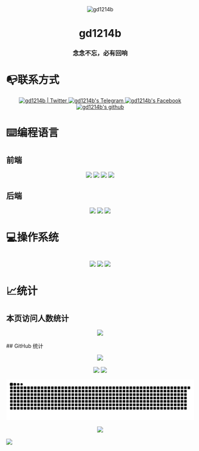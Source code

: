 <p align="center">
 <img width="200px" src="https://blog.gd1214b.icu/images/avatar.png" align="center" alt="gd1214b" />
 <h1 align="center">gd1214b</h1>
</p>

<h3 align="center">念念不忘，必有回响</h3>

# 📭联系方式
<p align="center">
<a href="https://twitter.com/gd1214b">
  <img alt="gd1214b | Twitter" width="45px" src="https://cdn.gd1214b.tk/icon/twitter.png" />
</a>
<a href="https://t.me/gd1214b">
  <img alt="gd1214b's Telegram" width="45px" src="https://cdn.gd1214b.tk/icon/telegram.png" />
</a>
<a href="https://www.facebook.com/gd1214b">
  <img alt="gd1214b's Facebook" width="45px" src="https://cdn.gd1214b.tk/icon/facebook.png" />
</a>
<a href="https://github.com/gd1214b">
  <img alt="gd1214b's github" width="45px" src="https://cdn.gd1214b.tk/icon/github.png" />
</a>

</p>


# ⌨️编程语言
## 前端

<p align="center">
<a>
  <img width="45px" src="https://cdn.gd1214b.tk/icon/html.png" />
</a>
<a>
  <img width="45px" src="https://cdn.gd1214b.tk/icon/css.png" />
</a>
<a>
  <img width="45px" src="https://cdn.gd1214b.tk/icon/js.png" />
</a>
<a>
  <img width="45px" src="https://cdn.gd1214b.tk/icon/markdown.png" />
</a>

</p>

## 后端
<p align="center">
<a>
  <img width="45px" src="https://cdn.gd1214b.tk/icon/C.png" />
</a>
<a>
  <img width="45px" src="https://cdn.gd1214b.tk/icon/c++.png" />
</a>
<a>
  <img width="45px" src="https://cdn.gd1214b.tk/icon/python.png" />
</a>

</p>


# 💻操作系统
<p align="center">
<br/>
<a>
  <img width="45px" src="https://cdn.gd1214b.tk/icon/ubuntu.png" />
</a>
<a>
  <img width="45px" src="https://cdn.gd1214b.tk/icon/windows.png" />
</a>
<a>
  <img width="45px" src="https://cdn.gd1214b.tk/icon/android.png" />
</a>

# 📈统计
## 本页访问人数统计
  <p align="center">
  <a>
   <img src="https://count.getloli.com/get/@gd1214b-github?theme=rule34" />
 </a>
 </p>
## GitHub 统计
 <p align="center">
 <a>
   <img src="https://github-stats.gd1214b.tk/api?username=gd1214b&show_icons=true&theme=radical" />
 </a>
 </p>
 <p align="center">
 <a>
   <img src="https://api.githubtrends.io/user/svg/gd1214b/repos?time_range=one_year&include_private=True&loc_metric=changed&theme=dark" />
   <img src="https://api.githubtrends.io/user/svg/gd1214b/langs?time_range=one_year&include_private=True&theme=dark" />
 </a>
 </p>
 <a>
   <img src="https://raw.githubusercontent.com/gd1214b/gd1214b/output/github-contribution-grid-snake.svg" />
 </a>
  <p align="center">
<a>
   <img src="https://cdn.gd1214b.tk/github-metrics.svg" />
 </a>
 </p>
 
 
 
![](https://hit.yhype.me/github/profile?user_id=37929478)

